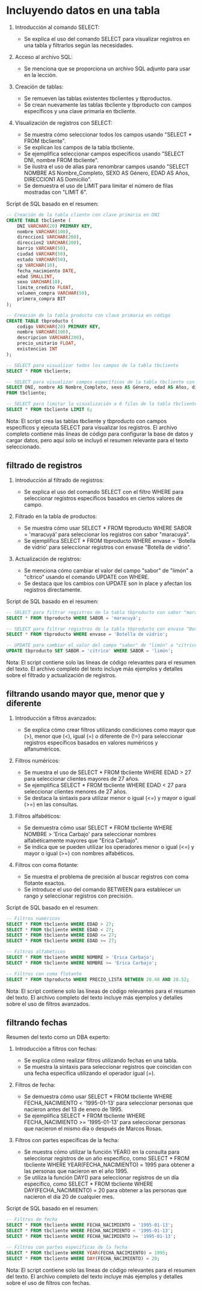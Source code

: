 # Incluyendo datos en una tabla

1. Introducción al comando SELECT:
   - Se explica el uso del comando SELECT para visualizar registros en una tabla y filtrarlos según las necesidades.

2. Acceso al archivo SQL:
   - Se menciona que se proporciona un archivo SQL adjunto para usar en la lección.

3. Creación de tablas:
   - Se remueven las tablas existentes tbclientes y tbproductos.
   - Se crean nuevamente las tablas tbcliente y tbproducto con campos específicos y una clave primaria en tbcliente.

4. Visualización de registros con SELECT:
   - Se muestra cómo seleccionar todos los campos usando "SELECT * FROM tbcliente".
   - Se explican los campos de la tabla tbcliente.
   - Se ejemplifica seleccionar campos específicos usando "SELECT DNI, nombre FROM tbcliente".
   - Se ilustra el uso de alias para renombrar campos usando "SELECT NOMBRE AS Nombre_Completo, SEXO AS Género, EDAD AS
     Años, DIRECCION1 AS Domicilio".
   - Se demuestra el uso de LIMIT para limitar el número de filas mostradas con "LIMIT 6".

Script de SQL basado en el resumen:

```sql
-- Creación de la tabla cliente con clave primaria en DNI
CREATE TABLE tbcliente (
    DNI VARCHAR(20) PRIMARY KEY,
    nombre VARCHAR(100),
    direccion1 VARCHAR(200),
    direccion2 VARCHAR(200),
    barrio VARCHAR(50),
    ciudad VARCHAR(50),
    estado VARCHAR(50),
    cp VARCHAR(10),
    fecha_nacimiento DATE,
    edad SMALLINT,
    sexo VARCHAR(10),
    limite_credito FLOAT,
    volumen_compra VARCHAR(50),
    primera_compra BIT
);

-- Creación de la tabla producto con clave primaria en código
CREATE TABLE tbproducto (
    codigo VARCHAR(20) PRIMARY KEY,
    nombre VARCHAR(100),
    descripcion VARCHAR(200),
    precio_unitario FLOAT,
    existencias INT
);

-- SELECT para visualizar todos los campos de la tabla tbcliente
SELECT * FROM tbcliente;

-- SELECT para visualizar campos específicos de la tabla tbcliente con alias
SELECT DNI, nombre AS Nombre_Completo, sexo AS Género, edad AS Años, direccion1 AS Domicilio
FROM tbcliente;

-- SELECT para limitar la visualización a 6 filas de la tabla tbcliente
SELECT * FROM tbcliente LIMIT 6;
```

Nota: El script crea las tablas tbcliente y tbproducto con campos específicos y ejecuta SELECT para visualizar los
registros. El archivo completo contiene más líneas de código para configurar la base de datos y cargar datos, pero aquí
solo se incluyó el resumen relevante para el texto seleccionado.

## filtrado de registros

1. Introducción al filtrado de registros:
   - Se explica el uso del comando SELECT con el filtro WHERE para seleccionar registros específicos basados en ciertos
     valores de campo.

2. Filtrado en la tabla de productos:
   - Se muestra cómo usar SELECT * FROM tbproducto WHERE SABOR = 'maracuyá' para seleccionar los registros con sabor
     "maracuyá".
   - Se ejemplifica SELECT * FROM tbproducto WHERE envase = 'Botella de vidrio' para seleccionar registros con envase
     "Botella de vidrio".

3. Actualización de registros:
   - Se menciona cómo cambiar el valor del campo "sabor" de "limón" a "cítrico" usando el comando UPDATE con WHERE.
   - Se destaca que los cambios con UPDATE son in place y afectan los registros directamente.

Script de SQL basado en el resumen:

```sql
-- SELECT para filtrar registros de la tabla tbproducto con sabor "maracuyá"
SELECT * FROM tbproducto WHERE SABOR = 'maracuyá';

-- SELECT para filtrar registros de la tabla tbproducto con envase "Botella de vidrio"
SELECT * FROM tbproducto WHERE envase = 'Botella de vidrio';

-- UPDATE para cambiar el valor del campo "sabor" de "limón" a "cítrico"
UPDATE tbproducto SET SABOR = 'cítrico' WHERE SABOR = 'limón';
```

Nota: El script contiene solo las líneas de código relevantes para el resumen del texto. El archivo completo del texto
incluye más ejemplos y detalles sobre el filtrado y actualización de registros.

## filtrando usando mayor que, menor que y diferente

1. Introducción a filtros avanzados:
   - Se explica cómo crear filtros utilizando condiciones como mayor que (>), menor que (<), igual (=) o
     diferente de (!=) para seleccionar registros específicos basados en valores numéricos y alfanuméricos.

2. Filtros numéricos:
   - Se muestra el uso de SELECT * FROM tbcliente WHERE EDAD > 27 para seleccionar clientes mayores de 27 años.
   - Se ejemplifica SELECT * FROM tbcliente WHERE EDAD < 27 para seleccionar clientes menores de 27 años.
   - Se destaca la sintaxis para utilizar menor o igual (<=) y mayor o igual (>=) en las consultas.

3. Filtros alfabéticos:
   - Se demuestra cómo usar SELECT * FROM tbcliente WHERE NOMBRE > 'Erica Carbajo' para seleccionar nombres alfabéticamente
     mayores que "Erica Carbajo".
   - Se indica que se pueden utilizar los operadores menor o igual (<=) y mayor o igual (>=) con nombres alfabéticos.

4. Filtros con coma flotante:
   - Se muestra el problema de precisión al buscar registros con coma flotante exactos.
   - Se introduce el uso del comando BETWEEN para establecer un rango y seleccionar registros con precisión.

Script de SQL basado en el resumen:

```sql
-- Filtros numéricos
SELECT * FROM tbcliente WHERE EDAD > 27;
SELECT * FROM tbcliente WHERE EDAD < 27;
SELECT * FROM tbcliente WHERE EDAD <= 27;
SELECT * FROM tbcliente WHERE EDAD >= 27;

-- Filtros alfabéticos
SELECT * FROM tbcliente WHERE NOMBRE > 'Erica Carbajo';
SELECT * FROM tbcliente WHERE NOMBRE >= 'Erica Carbajo';

-- Filtros con coma flotante
SELECT * FROM tbproducto WHERE PRECIO_LISTA BETWEEN 28.48 AND 28.52;
```

Nota: El script contiene solo las líneas de código relevantes para el resumen del texto. El archivo completo del texto
incluye más ejemplos y detalles sobre el uso de filtros avanzados.

## filtrando fechas

Resumen del texto como un DBA experto:

1. Introducción a filtros con fechas:
   - Se explica cómo realizar filtros utilizando fechas en una tabla.
   - Se muestra la sintaxis para seleccionar registros que coincidan con una fecha específica utilizando el operador
     igual (=).

2. Filtros de fecha:
   - Se demuestra cómo usar SELECT * FROM tbcliente WHERE FECHA_NACIMIENTO < '1995-01-13' para seleccionar personas que
     nacieron antes del 13 de enero de 1995.
   - Se ejemplifica SELECT * FROM tbcliente WHERE FECHA_NACIMIENTO >= '1995-01-13' para seleccionar personas que nacieron
     el mismo día o después de Marcos Rosas.

3. Filtros con partes específicas de la fecha:
   - Se muestra cómo utilizar la función YEAR() en la consulta para seleccionar registros de un año específico,
     como SELECT * FROM tbcliente WHERE YEAR(FECHA_NACIMIENTO) = 1995 para obtener a las personas que nacieron en el año
     1995.
   - Se utiliza la función DAY() para seleccionar registros de un día específico,
     como SELECT * FROM tbcliente WHERE DAY(FECHA_NACIMIENTO) = 20 para obtener a las personas que nacieron el día 20 de
     cualquier mes.

Script de SQL basado en el resumen:

```sql
-- Filtros de fecha
SELECT * FROM tbcliente WHERE FECHA_NACIMIENTO = '1995-01-13';
SELECT * FROM tbcliente WHERE FECHA_NACIMIENTO < '1995-01-13';
SELECT * FROM tbcliente WHERE FECHA_NACIMIENTO >= '1995-01-13';

-- Filtros con partes específicas de la fecha
SELECT * FROM tbcliente WHERE YEAR(FECHA_NACIMIENTO) = 1995;
SELECT * FROM tbcliente WHERE DAY(FECHA_NACIMIENTO) = 20;
```

Nota: El script contiene solo las líneas de código relevantes para el resumen del texto. El archivo completo del texto
incluye más ejemplos y detalles sobre el uso de filtros con fechas.
